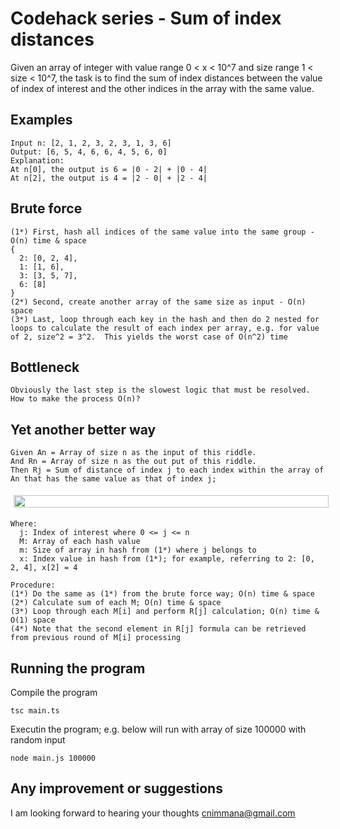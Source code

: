 # Codehack series - Sum of index distances

Given an array of integer with value range 0 < x < 10^7 and size range 1 < size < 10^7, the task is to find the sum of index distances between the value of index of interest and the other indices in the array with the same value.

## Examples

```
Input n: [2, 1, 2, 3, 2, 3, 1, 3, 6]
Output: [6, 5, 4, 6, 6, 4, 5, 6, 0]
Explanation:
At n[0], the output is 6 = |0 - 2| + |0 - 4|
At n[2], the output is 4 = |2 - 0| + |2 - 4|
```

## Brute force
```
(1*) First, hash all indices of the same value into the same group - O(n) time & space
{
  2: [0, 2, 4],
  1: [1, 6],
  3: [3, 5, 7],
  6: [8]
}
(2*) Second, create another array of the same size as input - O(n) space
(3*) Last, loop through each key in the hash and then do 2 nested for loops to calculate the result of each index per array, e.g. for value of 2, size^2 = 3^2.  This yields the worst case of O(n^2) time 
```

## Bottleneck
```
Obviously the last step is the slowest logic that must be resolved.  How to make the process O(n)?
```


## Yet another better way
```
Given An = Array of size n as the input of this riddle.
And Rn = Array of size n as the out put of this riddle.
Then Rj = Sum of distance of index j to each index within the array of An that has the same value as that of index j;
```
<img style="font-color: white; background-color: white; width: 100%; height: 20px; padding: 5px" src="https://render.githubusercontent.com/render/math?math=R_{j}=\sum_{i=0}^{m}x_{i} - 2\sum_{i=0}^{j-1}x_{i} %2B (2j - m)x_{j}">

```
Where:
  j: Index of interest where 0 <= j <= n
  M: Array of each hash value
  m: Size of array in hash from (1*) where j belongs to
  x: Index value in hash from (1*); for example, referring to 2: [0, 2, 4], x[2] = 4

Procedure:
(1*) Do the same as (1*) from the brute force way; O(n) time & space
(2*) Calculate sum of each M; O(n) time & space
(3*) Loop through each M[i] and perform R[j] calculation; O(n) time & O(1) space
(4*) Note that the second element in R[j] formula can be retrieved from previous round of M[i] processing
```

## Running the program

Compile the program
```
tsc main.ts
```

Executin the program; e.g. below will run with array of size 100000 with random input
```
node main.js 100000
```

## Any improvement or suggestions

I am looking forward to hearing your thoughts cnimmana@gmail.com

